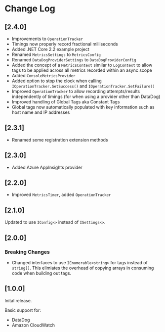 # Change Log

## [2.4.0]

- Improvements to `OperationTracker`
- Timings now properly record fractional milliseconds
- Added .NET Core 2.2 example project
- Renamed `MetricsSettings` to `MetricsConfig`
- Renamed `DataDogProviderSettings` to `DataDogProviderConfig`
- Added the concept of a `MetricsContext` similar to `LogContext` to allow tags to be applied across all metrics recorded within an async scope
- Added `ConsoleMetricsProvider`
- Added option to stop the clock when calling `IOperationTracker.SetSuccess()` and `IOperationTracker.SetFailure()`
- Improved `OperationTracker` to allow recording attempts/results independently of timings (for when using a provider other than DataDog)
- Improved handling of Global Tags aka Constant Tags
- Global tags now automatically populated with key information such as host name and IP addresses

## [2.3.1]

- Renamed some registration extension methods

## [2.3.0]

- Added Azure AppInsights provider

## [2.2.0]

- Improved `MetricsTimer`, added `OperationTracker`

## [2.1.0]

Updated to use `IConfig<>` instead of `ISettings<>`.

## [2.0.0]

### Breaking Changes

- Changed interfaces to use `IEnumerable<string>` for tags instead of `string[]`. This elimiates the overhead of copying
  arrays in consuming code when building out tags.

## [1.0.0]

Inital release.

Basic support for:

- DataDog
- Amazon CloudWatch
